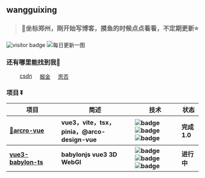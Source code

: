 <!--* @Author: wangguixing 1163260785@qq.com* @Date: 2023-03-07 23:54:04* @LastEditors: wangguixing* @LastEditTime: 2023-04-05 23:25:42* @FilePath: \src\template.ejs* @Description: 这是默认设置,请设置`customMade`, 打开koroFileHeader查看配置 进行设置: https://github.com/OBKoro1/koro1FileHeader/wiki/%E9%85%8D%E7%BD%AE--><h2>wangguixing</h2><blockquote style="margin-top: 20px"><h3>🎏坐标郑州，刚开始写博客，摸鱼的时候点点看看，不定期更新⭐</h3></blockquote><imgsrc="https://visitor-badge.glitch.me/badge?page_id=wangguixing"alt="visitor badge"/><img src="https://api.oneneko.com/v1/bing_today" alt="每日更新一图" /><h3>还有哪里能找到我🙅</h3><div style="width: 100%; margin: 15px 15px; display: flex"><ahref="https://blog.csdn.net/qq_44239818?type=blog"style="margin-left: 20px"target="_blank">csdn</a><ahref="https://juejin.cn/user/1322028213999240"style="margin-left: 20px"target="_blank">掘金</a><ahref="https://segmentfault.com/u/wangguixing"style="margin-left: 20px"target="_blank">思否</a></div><h3 style="margin-top: 20px">项目 ⏬</h3><table><thead align="center"><tr><th style="width: 120px">项目</th><th>简述</th><th>技术</th><th>状态</th></tr></thead><tbody align="left"><tr><th><a href="https://github.com/wangguixing/arcro-vue" target="_blank">🌈arcro-vue</a></th><th> vue3，vite，tsx，pinia，@arco-design-vue</th><th><img src="https://img.shields.io/badge/Vue3-35495E?style=flat-square&amp;logo=vue3&amp;logoColor=4FC08" alt="badge" /><img src="https://img.shields.io/badge/TS-007ACC?style=flat-square&amp;logo=TS&amp;logoColor=white" alt="badge" /><img src="https://img.shields.io/badge/css-less-blue" alt="badge" /></th><th>完成1.0</th><!-- <th>新增add-node-polyfill分支</th> --></tr><tr><th><a href="https://github.com/wangguixing/vue3-babylon-ts" target="_blank">vue3-babylon-ts</a></th><th> babylonjs vue3 3D WebGl</th><th><img src="https://img.shields.io/badge/Vue3-35495E?style=flat-square&amp;logo=vue3&amp;logoColor=4FC08" alt="badge" /><img src="https://img.shields.io/badge/TS-007ACC?style=flat-square&amp;logo=TS&amp;logoColor=white" alt="badge" /><img src="https://img.shields.io/badge/WebGL-babylonjs-blueviolet" alt="badge" /></th><th>进行中</th><!-- <th></th> --></tr></tbody></table>
